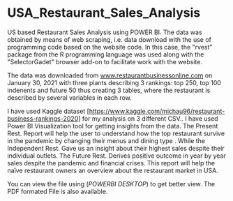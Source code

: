 # USA_Restaurant_Sales_Analysis
US based Restaurant Sales Analysis using POWER BI.
The data was obtained by means of web scraping, i.e. data download with the use of programming code based on the website code. In this case, the "rvest" package from the R programming language was used along with the "SelectorGadet" browser add-on to facilitate work with the website.

The data was downloaded from www.restaurantbusinessonline.com on January 30, 2021 with three plants describing 3 rankings: top 250, top 100 indenents and future 50 thus creating 3 tables, where the restaurant is described by several variables in each row.

I have used Kaggle dataset [https://www.kaggle.com/michau96/restaurant-business-rankings-2020] for my analysis on 3 different CSV.. I have used Power BI Visualization tool for getting insights from the data. The Present Rest. Report will help the user to understand how the top restaurant survive in the pandemic by changing their menus and dining type . While the Independent Rest. Gave us an insight about their highest sales despite their individual outlets. The Future Rest. Derives positive outcome in year by year sales despite the pandemic and financial crises. This report will help the naïve restaurant owners an overview about the restaurant market in USA.

You can view the file using (*POWERBI DESKTOP*) to get better view. The PDF formated File is also available.
